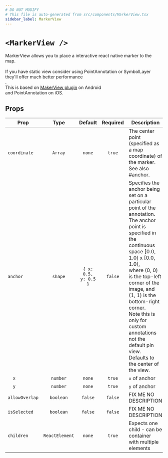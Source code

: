 ```yaml
---
# DO NOT MODIFY
# This file is auto-generated from src/components/MarkerView.tsx
sidebar_label: MarkerView
---
```


# `<MarkerView />`

MarkerView allows you to place a interactive react native marker to the map.<br/><br/>If you have static view consider using PointAnnotation or SymbolLayer they'll offer much better performance<br/>.<br/>This is based on [MakerView plugin](https://docs.mapbox.com/android/plugins/overview/markerview/) on Android<br/>and PointAnnotation on iOS.

## Props

| Prop           |      Type      |       Default        | Required | Description                                                                                                                                                                                                                                                                                                                                                            |
| -------------- | :------------: | :------------------: | :------: | ---------------------------------------------------------------------------------------------------------------------------------------------------------------------------------------------------------------------------------------------------------------------------------------------------------------------------------------------------------------------- |
| `coordinate`   |    `Array`     |        `none`        |  `true`  | The center point (specified as a map coordinate) of the marker.<br/>See also #anchor.                                                                                                                                                                                                                                                                                  |
| `anchor`       |    `shape`     | `{ x: 0.5, y: 0.5 }` | `false`  | Specifies the anchor being set on a particular point of the annotation.<br/>The anchor point is specified in the continuous space [0.0, 1.0] x [0.0, 1.0],<br/>where (0, 0) is the top-left corner of the image, and (1, 1) is the bottom-right corner.<br/>Note this is only for custom annotations not the default pin view.<br/>Defaults to the center of the view. |
| `  x`          |    `number`    |        `none`        |  `true`  | `x` of anchor                                                                                                                                                                                                                                                                                                                                                          |
| `  y`          |    `number`    |        `none`        |  `true`  | `y` of anchor                                                                                                                                                                                                                                                                                                                                                          |
| `allowOverlap` |   `boolean`    |       `false`        | `false`  | FIX ME NO DESCRIPTION                                                                                                                                                                                                                                                                                                                                                  |
| `isSelected`   |   `boolean`    |       `false`        | `false`  | FIX ME NO DESCRIPTION                                                                                                                                                                                                                                                                                                                                                  |
| `children`     | `ReactElement` |        `none`        |  `true`  | Expects one child - can be container with multiple elements                                                                                                                                                                                                                                                                                                            |
